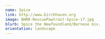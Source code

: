 ```yaml
---
name: Spice
link: http://www.birchhaven.org
image: BHRR-RescuePawtrait-Spice-17.jpg
blurb: Spice the Newfoundland/Bernese mix.
orientation: landscape
---
```


